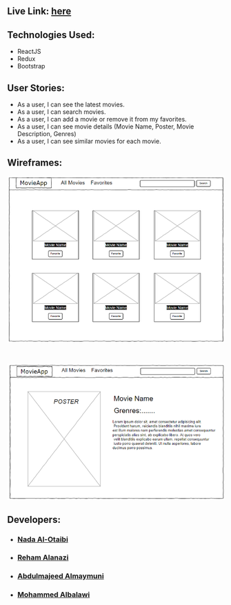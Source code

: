 ## Live Link: [here](https://www.google.com/)

## Technologies Used: 

- ReactJS
- Redux
- Bootstrap

## User Stories:

- As a user, I can see the latest movies.
- As a user, I can search movies.
- As a user, I can add a movie or remove it from my favorites.
- As a user, I can see movie details (Movie Name, Poster, Movie Description, Genres)
- As a user, I can see similar movies for each movie.

## Wireframes:

![wf1](./wf1.png)

<br />

![wf1](./wf2.png)

## Developers: 

<ul>

<li> 

### [Nada Al-Otaibi](https://github.com/NadaAlOtaibi) </li>
<li> 

### [Reham Alanazi](https://github.com/unzreham) </li>
<li> 

### [Abdulmajeed Almaymuni](https://github.com/Abdulmajeed-Almaymuni) </li>
<li> 

### [Mohammed Albalawi](https://github.com/MhmdRashed) </li>

</ul>
